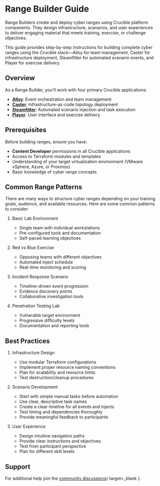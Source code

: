 # Range Builder Guide

Range Builders create and deploy cyber ranges using Crucible platform components. They design infrastructure, scenarios, and user experiences to deliver engaging material that meets training, exercise, or challenge objectives.

This guide provides step-by-step instructions for building complete cyber ranges using the Crucible stack—Alloy for team management, Caster for infrastructure deployment, Steamfitter for automated scenario events, and Player for exercise delivery.

## Overview

As a Range Builder, you'll work with four primary Crucible applications:

- **[Alloy](../alloy/)**: Event orchestration and team management
- **[Caster](../caster/)**: Infrastructure-as-code topology deployment
- **[Steamfitter](../steamfitter/)**: Automated scenario injection and task execution
- **[Player](../player/)**: User interface and exercise delivery

## Prerequisites

Before building ranges, ensure you have:

- **Content Developer** permissions in all Crucible applications
- Access to Terraform modules and templates
- Understanding of your target virtualization environment (VMware vSphere, Azure, or Proxmox)
- Basic knowledge of cyber range concepts

## Common Range Patterns

There are many ways to structure cyber ranges depending on your training goals, audience, and available resources. Here are some common patterns to consider:

1. Basic Lab Environment

    - Single team with individual workstations
    - Pre-configured tools and documentation
    - Self-paced learning objectives

2. Red vs Blue Exercise

    - Opposing teams with different objectives
    - Automated inject schedule
    - Real-time monitoring and scoring

3. Incident Response Scenario

    - Timeline-driven event progression
    - Evidence discovery points
    - Collaborative investigation tools

4. Penetration Testing Lab

    - Vulnerable target environment
    - Progressive difficulty levels
    - Documentation and reporting tools

## Best Practices

1. Infrastructure Design

    - Use modular Terraform configurations
    - Implement proper resource naming conventions
    - Plan for scalability and resource limits
    - Test destruction/cleanup procedures

2. Scenario Development

    - Start with simple manual tasks before automation
    - Use clear, descriptive task names
    - Create a clear timeline for all events and injects
    - Test timing and dependencies thoroughly
    - Provide meaningful feedback to participants

3. User Experience

    - Design intuitive navigation paths
    - Provide clear instructions and objectives
    - Test from participant perspective
    - Plan for different skill levels

## Support

For additional help join the [community discussions](https://github.com/cmu-sei/crucible/discussions){ target=_blank }.
